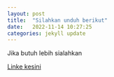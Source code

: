 ```yaml
---
layout: post
title:  "Silahkan unduh berikut"
date:   2022-11-14 10:27:25 
categories: jekyll update
---
```

Jika butuh lebih sialahkan

[Linke kesini](https://hengkykurniawan.github.io/microeconomics2/)